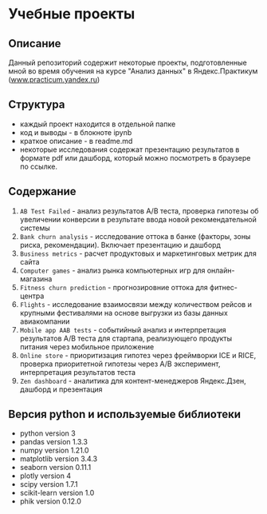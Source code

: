 # Учебные проекты

## Описание
Данный репозиторий содержит некоторые проекты, подготовленные мной во время обучения на курсе "Анализ данных" в Яндекс.Практикум (www.practicum.yandex.ru)

## Структура
- каждый проект находится в отдельной папке
- код и выводы - в блокноте ipynb  
- краткое описание - в readme.md
- некоторые исследования содержат презентацию результатов в формате pdf или дашборд, который можно посмотреть в браузере по ссылке.

## Содержание
1. `AB Test Failed` - анализ результатов A/B теста, проверка гипотезы об увеличении конверсии в результате ввода новой рекомендательной системы
2. `Bank churn analysis` - исследование оттока в банке (факторы, зоны риска, рекомендации). Включает презентацию и дашборд
3. `Business metrics` - расчет продуктовых и маркетинговых метрик для сайта
4. `Computer games` - анализ рынка компьютерных игр для онлайн-магазина
5. `Fitness churn prediction` - прогнозировние оттока для фитнес-центра
6. `Flights` - исследование взаимосвязи между количеством рейсов и крупными фестивалями на основе выгрузки из базы данных авиакомпании
7. `Mobile app AAB tests` - событийный анализ и интерпретация результатов A/B теста для стартапа, реализующего продукты питания через мобильное приложение
8. `Online store` - приоритизация гипотез через фреймворки ICE и RICE, проверка приоритетной гипотезы через A/B эксперимент, интерпретация результатов теста 
9. `Zen dashboard` - аналитика для контент-менеджеров Яндекс.Дзен, дашборд и презентация

## Версия python и используемые библиотеки
- python version 3
- pandas version 1.3.3
- numpy version 1.21.0
- matplotlib version 3.4.3
- seaborn version 0.11.1
- plotly version 4
- scipy version 1.7.1
- scikit-learn version 1.0
- phik version 0.12.0
